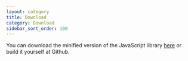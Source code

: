 ```yaml
---
layout: category
title: Download
category: Download
sidebar_sort_order: 100
---
```


You can download the minified version of the JavaScript library [here](../assets/showcases/script/jsGeForMT_v1.0b.min.js) or build it yourself at Github.